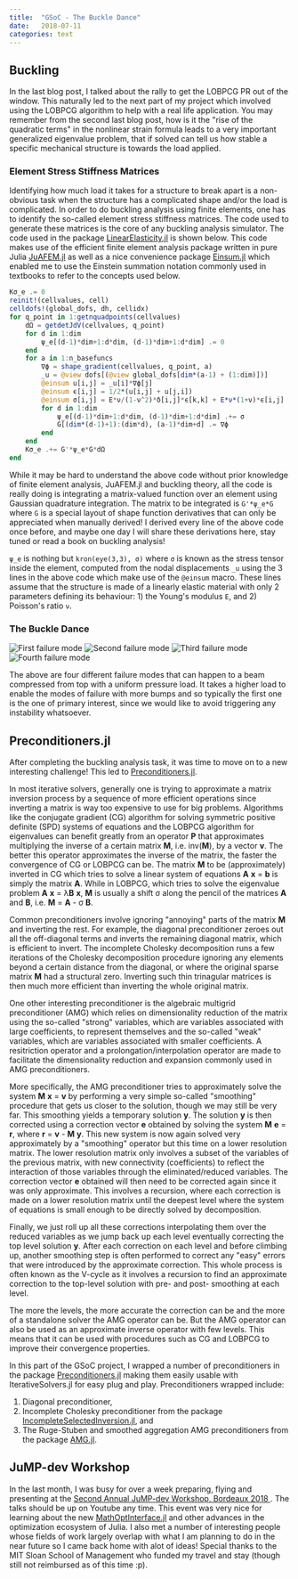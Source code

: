 ```yaml
---
title:  "GSoC - The Buckle Dance"
date:   2018-07-11
categories: text
---
```


## **Buckling**

In the last blog post, I talked about the rally to get the LOBPCG PR out of the window. This naturally led to the next part of my project which involved using the LOBPCG algorithm to help with a real life application. You may remember from the second last blog post, how is it the "rise of the quadratic terms" in the nonlinear strain formula leads to a very important generalized eigenvalue problem, that if solved can tell us how stable a specific mechanical structure is towards the load applied.

### **Element Stress Stiffness Matrices**

Identifying how much load it takes for a structure to break apart is a non-obvious task when the structure has a complicated shape and/or the load is complicated. In order to do buckling analysis using finite elements, one has to identify the so-called element stress stiffness matrices. The code used to generate these matrices is the core of any buckling analysis simulator. The code used in the package [LinearElasticity.jl](https://github.com/mohamed82008/LinearElasticity.jl) is shown below. This code makes use of the efficient finite element analysis package written in pure Julia [JuAFEM.jl](https://github.com/KristofferC/JuAFEM.jl) as well as a nice convenience package [Einsum.jl](https://github.com/ahwillia/Einsum.jl) which enabled me to use the Einstein summation notation commonly used in textbooks to refer to the concepts used below.

```julia
Kσ_e .= 0
reinit!(cellvalues, cell)
celldofs!(global_dofs, dh, cellidx)
for q_point in 1:getnquadpoints(cellvalues)
    dΩ = getdetJdV(cellvalues, q_point)
    for d in 1:dim
        ψ_e[(d-1)*dim+1:d*dim, (d-1)*dim+1:d*dim] .= 0
    end
    for a in 1:n_basefuncs
        ∇ϕ = shape_gradient(cellvalues, q_point, a)
        _u = @view dofs[(@view global_dofs[dim*(a-1) + (1:dim)])]
        @einsum u[i,j] = _u[i]*∇ϕ[j]
        @einsum ϵ[i,j] = 1/2*(u[i,j] + u[j,i])
        @einsum σ[i,j] = E*ν/(1-ν^2)*δ[i,j]*ϵ[k,k] + E*ν*(1+ν)*ϵ[i,j]
        for d in 1:dim
            ψ_e[(d-1)*dim+1:d*dim, (d-1)*dim+1:d*dim] .+= σ
            G[(dim*(d-1)+1):(dim*d), (a-1)*dim+d] .= ∇ϕ
        end
    end
    Kσ_e .+= G'*ψ_e*G*dΩ
end
```

While it may be hard to understand the above code without prior knowledge of finite element analysis, JuAFEM.jl and buckling theory, all the code is really doing is integrating a matrix-valued function over an element using Gaussian quadrature integration. The matrix to be integrated is `G'*ψ_e*G` where `G` is a special layout of shape function derivatives that can only be appreciated when manually derived! I derived every line of the above code once before, and maybe one day I will share these derivations here, stay tuned or read a book on buckling analysis!

`ψ_e` is nothing but `kron(eye(3,3), σ)` where `σ` is known as the stress tensor inside the element, computed from the nodal displacements `_u` using the 3 lines in the above code which make use of the `@einsum` macro. These lines assume that the structure is made of a linearly elastic material with only 2 parameters defining its behaviour: 1) the Young's modulus `E`, and 2) Poisson's ratio `ν`.


### **The Buckle Dance**

![First failure mode](assets/2018-07-10-The-buckle-dance-ae3c30ed.PNG) ![Second failure mode](assets/2018-07-10-The-buckle-dance-bf1fb247.PNG)
![Third failure mode](assets/2018-07-10-The-buckle-dance-9ee5d171.PNG) ![Fourth failure mode](assets/2018-07-10-The-buckle-dance-452fcce0.PNG)

The above are four different failure modes that can happen to a beam compressed from top with a uniform pressure load. It takes a higher load to enable the modes of failure with more bumps and so typically the first one is the one of primary interest, since we would like to avoid triggering any instability whatsoever.

## **Preconditioners.jl**

After completing the buckling analysis task, it was time to move on to a new interesting challenge! This led to [Preconditioners.jl](https://github.com/mohamed82008/Preconditioners.jl).

In most iterative solvers, generally one is trying to approximate a matrix inversion process by a sequence of more efficient operations since inverting a matrix is way too expensive to use for big problems. Algorithms like the conjugate gradient (CG) algorithm for solving symmetric positive definite (SPD) systems of equations and the LOBPCG algorithm for eigenvalues can benefit greatly from an operator **P** that approximates multiplying the inverse of a certain matrix **M**, i.e. inv(**M**), by a vector **v**. The better this operator approximates the inverse of the matrix, the faster the convergence of CG or LOBPCG can be. The matrix **M** to be (approximately) inverted in CG which tries to solve a linear system of equations **A** **x** = **b** is simply the matrix **A**. While in LOBPCG, which tries to solve the eigenvalue problem **A** **x** = λ**B** **x**, **M** is usually a shift σ along the pencil of the matrices **A** and **B**, i.e. **M** = **A** - σ **B**.

Common preconditioners involve ignoring "annoying" parts of the matrix **M** and inverting the rest. For example, the diagonal preconditioner zeroes out all the off-diagonal terms and inverts the remaining diagonal matrix, which is efficient to invert. The incomplete Cholesky decomposition runs a few iterations of the Cholesky decomposition procedure ignoring any elements beyond a certain distance from the diagonal, or where the original sparse matrix **M** had a structural zero. Inverting such thin trinagular matrices is then much more efficient than inverting the whole original matrix.

One other interesting preconditioner is the algebraic multigrid preconditioner (AMG) which relies on dimensionality reduction of the matrix using the so-called "strong" variables, which are variables associated with large coefficients, to represent themselves and the so-called "weak" variables, which are variables associated with smaller coefficients. A resitriction operator and a prolongation/interpolation operator are made to facilitate the dimensionality reduction and expansion commonly used in AMG preconditioners.

More specifically, the AMG preconditioner tries to approximately solve the system **M** **x** = **v** by performing a very simple so-called "smoothing" procedure that gets us closer to the solution, though we may still be very far. This smoothing yields a temporary solution **y**. The solution **y** is then corrected using a correction vector **e** obtained by solving the system **M** **e** = **r**, where **r** = **v** - **M** **y**. This new system is now again solved very approximately by a "smoothing" operator but this time on a lower resolution matrix. The lower resolution matrix only involves a subset of the variables of the previous matrix, with new connectivity (coefficients) to reflect the interaction of those variables through the eliminated/reduced variables. The correction vector **e** obtained will then need to be corrected again since it was only approximate. This involves a recursion, where each correction is made on a lower resolution matrix until the deepest level where the system of equations is small enough to be directly solved by decomposition.

Finally, we just roll up all these corrections interpolating them over the reduced variables as we jump back up each level eventually correcting the top level solution **y**. After each correction on each level and before climbing up, another smoothing step is often performed to correct any "easy" errors that were introduced by the approximate correction. This whole process is often known as the V-cycle as it involves a recursion to find an approximate correction to the top-level solution with pre- and post- smoothing at each level.

The more the levels, the more accurate the correction can be and the more of a standalone solver the AMG operator can be. But the AMG operator can also be used as an approximate inverse operator with few levels. This means that it can be used with procedures such as CG and LOBPCG to improve their convergence properties.

In this part of the GSoC project, I wrapped a number of preconditioners in the package [Preconditioners.jl](https://github.com/mohamed82008/Preconditioners.jl) making them easily usable with IterativeSolvers.jl for easy plug and play. Preconditioners wrapped include:
1) Diagonal preconditioner,
2) Incomplete Cholesky preconditioner from the package [IncompleteSelectedInversion.jl](https://github.com/ettersi/IncompleteSelectedInversion.jl), and
3) The Ruge-Stuben and smoothed aggregation AMG preconditioners from the package [AMG.jl](https://github.com/JuliaLinearAlgebra/AlgebraicMultigrid.jl).

## **JuMP-dev Workshop**

In the last month, I was busy for over a week preparing, flying and presenting at the [Second Annual JuMP-dev Workshop, Bordeaux 2018 ](http://www.juliaopt.org/meetings/bordeaux2018/). The talks should be up on Youtube any time. This event was very nice for learning about the new [MathOptInterface.jl](https://github.com/JuliaOpt/MathOptInterface.jl) and other advances in the optimization ecosystem of Julia. I also met a number of interesting people whose fields of work largely overlap with what I am planning to do in the near future so I came back home with alot of ideas! Special thanks to the MIT Sloan School of Management who funded my travel and stay (though still not reimbursed as of this time :p).
